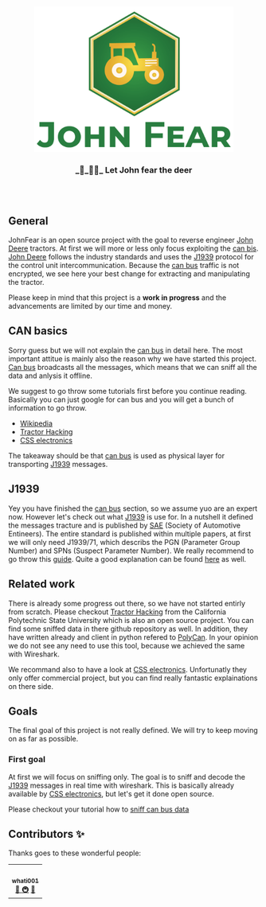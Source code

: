 <p align="center">
  <img width="400" src="assets/logo.png">
  <h3 align="center">_🦌_🚜💨_ Let John fear the deer</h3>
</p>
<br><br>

## General
JohnFear is an open source project with the goal to reverse engineer [John Deere][1] tractors. At first we will more or less only focus exploiting the [can bis][2]. [John Deere][1] follows the industry standards and uses the [J1939][9] protocol for the control unit intercommunication. Because the [can bus][2] traffic is not encrypted, we see here your best change for extracting and manipulating the tractor.

Please keep in mind that this project is a **work in progress** and the advancements are limited by our time and money.

## CAN basics
Sorry guess but we will not explain the [can bus][2] in detail here. The most important attitue is mainly also the reason why we have started this project. [Can bus][2] broadcasts all the messages, which means that we can sniff all the data and anlysis it offline.

We suggest to go throw some tutorials first before you continue reading. Basically you can just google for can bus and you will get a bunch of information to go throw.
* [Wikipedia][2]
* [Tractor Hacking][5]
* [CSS electronics][8]

The takeaway should be that [can bus][2] is used as physical layer for transporting [J1939][9] messages.

## J1939
Yey you have finished the [can bus][2] section, so we assume yuo are an expert now. However let's check out what [J1939][9] is use for. In a nutshell it defined the messages tracture and is published by [SAE][10] (Society of Automotive Entineers). The entire standard is published within multiple papers, at first we will only need J1939/71, which describs the PGN (Parameter Group Number) and SPNs (Suspect Parameter Number). We really recommend to go throw this [guide](https://www.csselectronics.com/screen/page/simple-intro-j1939-explained).
Quite a good explanation can be found [here][11] as well.

## Related work
There is already some progress out there, so we have not started entirly from scratch. Please checkout [Tractor Hacking][5] from the California Polytechnic State University which is also an open source project. You can find some sniffed data in there github repository as well. In addition, they have written already and client in python refered to [PolyCan][6]. In your opinion we do not see any need to use this tool, because we achieved the same with Wireshark.

We recommand also to have a look at [CSS electronics][8]. Unfortunatly they only offer commercial project, but you can find really fantastic explainations on there side.

## Goals
The final goal of this project is not really defined. We will try to keep moving on as far as possible.

###  First goal
At first we will focus on sniffing only. The goal is to sniff and decode the [J1939][9] messages in real time with wireshark. This is basically already available by [CSS electronics][8], but let's get it done open source.

Please checkout your tutorial how to [sniff can bus data](./docs/howToCapture.md)

## Contributors ✨

Thanks goes to these wonderful people:

<!-- ALL-CONTRIBUTORS-LIST:START - Do not remove or modify this section -->
<!-- prettier-ignore-start -->
<!-- markdownlint-disable -->
<table>
  <tr>
    <td align="center"><a href="https://github.com/whati001"><img src="https://avatars3.githubusercontent.com/u/16085873?s=460&v=4" width="100px;" alt=""/><br /><sub><b>whati001</b></sub></a><br /><a href="#question" title="Answering Questions">💬 </a><a href="#infrastructure" title="Infrastructure (Hosting, Build-Tools, etc)">🚇</a> <a href="#maintenance" title="Maintenance">🚧</a></td>
  </tr>
</table>

[1]: (https://www.deere.com/en/index.html)
[2]: (https://en.wikipedia.org/wiki/CAN_bus)
[3]: (https://github.com/GatCode)
[4]: (https://github.com/whati001)
[5]: (https://tractorhacking.github.io/)
[6]: (https://github.com/TractorHacking/PolyCAN)
[7]: (https://www.wireshark.org/)
[8]: (https://www.csselectronics.com/screen/overview)
[9]: (https://en.wikipedia.org/wiki/SAE_J1939)
[10]: (https://www.sae.org/)
[11]: (https://obd2allinone.com/products/j1939-t2adap.asp)